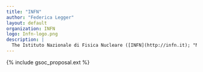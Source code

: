 ```yaml
---
title: "INFN"
author: "Federica Legger"
layout: default
organization: INFN
logo: Infn-logo.png
description: |
  The Istituto Nazionale di Fisica Nucleare ([INFN](http://infn.it); "National Institute for Nuclear Physics") is the coordinating institution for nuclear, particle and astroparticle physics in Italy.
---
```


{% include gsoc_proposal.ext %}
